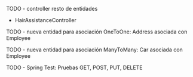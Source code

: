 TODO - controller resto de entidades
- HairAssistanceController

TODO - nueva entidad para asociación OneToOne: Address asociada con Employee

TODO - nueva entidad para asociación ManyToMany: Car asociada con Employee

TODO - Spring Test: Pruebas GET, POST, PUT, DELETE